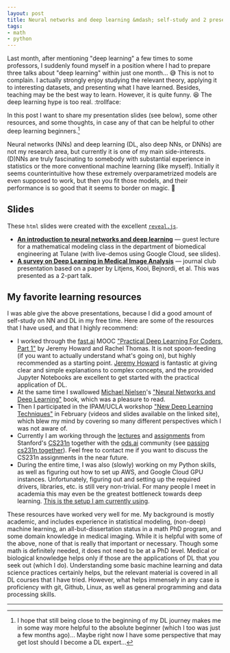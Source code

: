 ```yaml
---
layout: post
title: Neural networks and deep learning &mdash; self-study and 2 presentations
tags:
- math
- python
---
```


Last month, after mentioning "deep learning" a few times to some professors, I suddenly found myself in a position where I had to prepare three talks about "deep learning" within just one month... :sweat_smile:
This is not to complain. I actually strongly enjoy studying the relevant theory, applying it to interesting datasets, and presenting what I have learned.
Besides, teaching may be the best way to learn.
However, it is quite funny. :laughing:
The deep learning hype is too real. :trollface:

In this post I want to share my presentation slides (see below), some other resources, and some thoughts, in case any of that can be helpful to other deep learning beginners.[^1]

Neural networks (NNs) and deep learning (DL, also deep NNs, or DNNs) are not my research area, but currently it is one of my main side-interests.
(D)NNs are truly fascinating to somebody with substantial experience in statistics or the more conventional machine learning (like myself). Initially it seems counterintuitive how these extremely overparametrized models are even supposed to work, but then you fit those models, and their performance is so good that it seems to border on magic. :crystal_ball:

## Slides

These `html` slides were created with the excellent [`reveal.js`](https://github.com/hakimel/reveal.js/).

* [__An introduction to neural networks and deep learning__](https://agisga.github.io/reveal.js/20180426-Math-Modeling-Guest-Lecture.html) &mdash; guest lecture for a mathematical modeling class in the department of biomedical engineering at Tulane (with live-demos using Google Cloud, see slides).
* [__A survey on Deep Learning in Medical Image Analysis__](https://agisga.github.io/reveal.js/20180411-Journal-Club.html) &mdash; journal club presentation based on a paper by Litjens, Kooi, Bejnordi, et al. This was presented as a 2-part talk.

## My favorite learning resources

I was able give the above presentations, because I did a good amount of self-study on NN and DL in my free time. Here are some of the resources that I have used, and that I highly recommend:

* I worked through the [fast.ai](http://www.fast.ai/) MOOC ["Practical Deep Learning For Coders, Part 1"](http://course.fast.ai/) by Jeremy Howard and Rachel Thomas. It is not spoon-feeding (if you want to actually understand what's going on), but highly recommended as a starting point. [Jeremy Howard](https://en.wikipedia.org/wiki/Jeremy_Howard_(entrepreneur)) is fantastic at giving clear and simple explanations to complex concepts, and the provided Jupyter Notebooks are excellent to get started with the practical application of DL.
* At the same time I swallowed [Michael Nielsen](https://en.wikipedia.org/wiki/Michael_Nielsen)'s ["Neural Networks and Deep Learning"](http://neuralnetworksanddeeplearning.com/) book, which was a pleasure to read.
* Then I participated in the IPAM/UCLA workshop ["New Deep Learning Techniques"](https://www.ipam.ucla.edu/programs/workshops/new-deep-learning-techniques/?tab=schedule) in February (videos and slides available on the linked site), which blew my mind by covering so many different perspectives which I was not aware of.
* Currently I am working through the [lectures](https://www.youtube.com/playlist?list=PL3FW7Lu3i5JvHM8ljYj-zLfQRF3EO8sYv) and [assignments](https://cs231n.github.io/) from Stanford's [CS231n](https://cs231n.github.io/) together with the [ods.ai](http://ods.ai/) community (see [passing cs231n together](https://github.com/Yorko/mlcourse_open/wiki/Passing-cs231n-together)). Feel free to contact me if you want to discuss the CS231n assignments in the near future.
* During the entire time, I was also (slowly) working on my Python skills, as well as figuring out how to set up AWS, and Google Cloud GPU instances. Unfortunately, figuring out and setting up the required drivers, libraries, etc. is still very non-trivial. For many people I meet in academia this may even be the greatest bottleneck towards deep learning. [This is the setup I am currently using](https://github.com/agisga/coding_notes/blob/master/google_cloud.md).

These resources have worked very well for me. My background is mostly academic, and includes experience in statistical modeling, (non-deep) machine learning, an all-but-dissertation status in a math PhD program, and some domain knowledge in medical imaging.
While it is helpful with some of the above, none of that is really that important or necessary.
Though some math is definitely needed, it does not need to be at a PhD level.
Medical or biological knowledge helps only if those are the applications of DL that you seek out (which I do).
Understanding some basic machine learning and data science practices certainly helps, but the relevant material is covered in all DL courses that I have tried.
However, what helps immensely in any case is proficiency with git, Github, Linux, as well as general programming and data processing skills.

--------------------------------

[^1]: I hope that still being close to the beginning of my DL journey makes me in some way more helpful to the absolute beginner (which I too was just a few months ago)... Maybe right now I have some perspective that may get lost should I become a DL expert...
